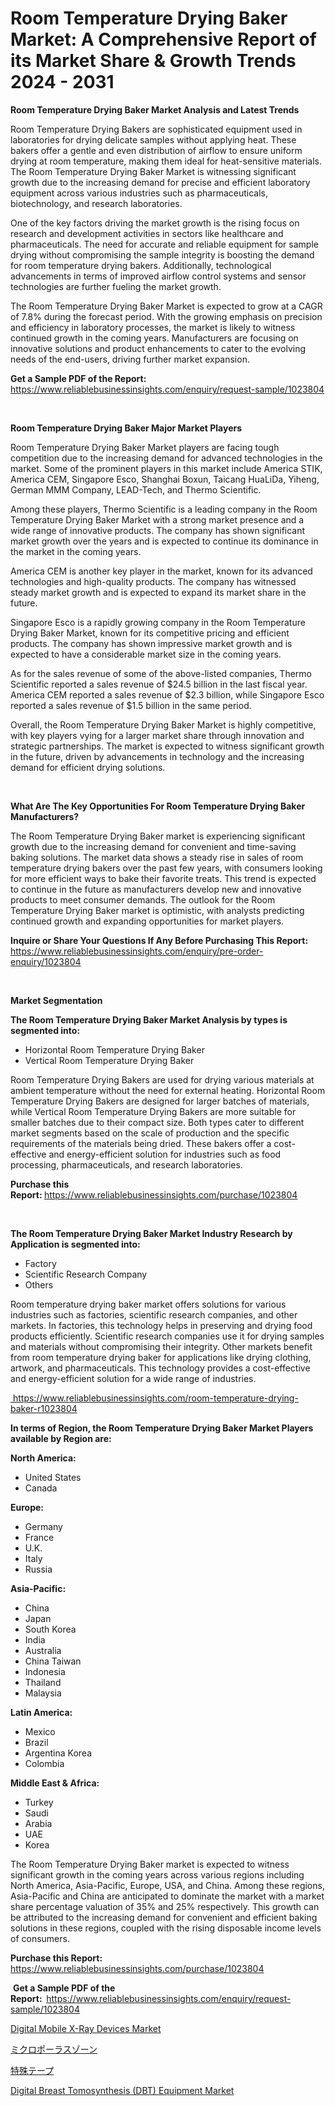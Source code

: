<p><h1>Room Temperature Drying Baker Market: A Comprehensive Report of its Market Share & Growth Trends 2024 - 2031</h1></p><p><strong>Room Temperature Drying Baker Market Analysis and Latest Trends</strong></p>
<p><p>Room Temperature Drying Bakers are sophisticated equipment used in laboratories for drying delicate samples without applying heat. These bakers offer a gentle and even distribution of airflow to ensure uniform drying at room temperature, making them ideal for heat-sensitive materials. The Room Temperature Drying Baker Market is witnessing significant growth due to the increasing demand for precise and efficient laboratory equipment across various industries such as pharmaceuticals, biotechnology, and research laboratories.</p><p>One of the key factors driving the market growth is the rising focus on research and development activities in sectors like healthcare and pharmaceuticals. The need for accurate and reliable equipment for sample drying without compromising the sample integrity is boosting the demand for room temperature drying bakers. Additionally, technological advancements in terms of improved airflow control systems and sensor technologies are further fueling the market growth.</p><p>The Room Temperature Drying Baker Market is expected to grow at a CAGR of 7.8% during the forecast period. With the growing emphasis on precision and efficiency in laboratory processes, the market is likely to witness continued growth in the coming years. Manufacturers are focusing on innovative solutions and product enhancements to cater to the evolving needs of the end-users, driving further market expansion.</p></p>
<p><strong>Get a Sample PDF of the Report:&nbsp;</strong> <a href="https://www.reliablebusinessinsights.com/enquiry/request-sample/1023804">https://www.reliablebusinessinsights.com/enquiry/request-sample/1023804</a></p>
<p>&nbsp;</p>
<p><strong>Room Temperature Drying Baker Major Market Players</strong></p>
<p><p>Room Temperature Drying Baker Market players are facing tough competition due to the increasing demand for advanced technologies in the market. Some of the prominent players in this market include America STIK, America CEM, Singapore Esco, Shanghai Boxun, Taicang HuaLiDa, Yiheng, German MMM Company, LEAD-Tech, and Thermo Scientific.</p><p>Among these players, Thermo Scientific is a leading company in the Room Temperature Drying Baker Market with a strong market presence and a wide range of innovative products. The company has shown significant market growth over the years and is expected to continue its dominance in the market in the coming years.</p><p>America CEM is another key player in the market, known for its advanced technologies and high-quality products. The company has witnessed steady market growth and is expected to expand its market share in the future.</p><p>Singapore Esco is a rapidly growing company in the Room Temperature Drying Baker Market, known for its competitive pricing and efficient products. The company has shown impressive market growth and is expected to have a considerable market size in the coming years.</p><p>As for the sales revenue of some of the above-listed companies, Thermo Scientific reported a sales revenue of $24.5 billion in the last fiscal year. America CEM reported a sales revenue of $2.3 billion, while Singapore Esco reported a sales revenue of $1.5 billion in the same period.</p><p>Overall, the Room Temperature Drying Baker Market is highly competitive, with key players vying for a larger market share through innovation and strategic partnerships. The market is expected to witness significant growth in the future, driven by advancements in technology and the increasing demand for efficient drying solutions.</p></p>
<p>&nbsp;</p>
<p><strong>What Are The Key Opportunities For Room Temperature Drying Baker Manufacturers?</strong></p>
<p><p>The Room Temperature Drying Baker market is experiencing significant growth due to the increasing demand for convenient and time-saving baking solutions. The market data shows a steady rise in sales of room temperature drying bakers over the past few years, with consumers looking for more efficient ways to bake their favorite treats. This trend is expected to continue in the future as manufacturers develop new and innovative products to meet consumer demands. The outlook for the Room Temperature Drying Baker market is optimistic, with analysts predicting continued growth and expanding opportunities for market players.</p></p>
<p><strong>Inquire or Share Your Questions If Any Before Purchasing This Report:</strong> <a href="https://www.reliablebusinessinsights.com/enquiry/pre-order-enquiry/1023804">https://www.reliablebusinessinsights.com/enquiry/pre-order-enquiry/1023804</a></p>
<p>&nbsp;</p>
<p><strong>Market Segmentation</strong></p>
<p><strong>The Room Temperature Drying Baker Market Analysis by types is segmented into:</strong></p>
<p><ul><li>Horizontal Room Temperature Drying Baker</li><li>Vertical Room Temperature Drying Baker</li></ul></p>
<p><p>Room Temperature Drying Bakers are used for drying various materials at ambient temperature without the need for external heating. Horizontal Room Temperature Drying Bakers are designed for larger batches of materials, while Vertical Room Temperature Drying Bakers are more suitable for smaller batches due to their compact size. Both types cater to different market segments based on the scale of production and the specific requirements of the materials being dried. These bakers offer a cost-effective and energy-efficient solution for industries such as food processing, pharmaceuticals, and research laboratories.</p></p>
<p><strong>Purchase this Report:&nbsp;</strong><a href="https://www.reliablebusinessinsights.com/purchase/1023804">https://www.reliablebusinessinsights.com/purchase/1023804</a></p>
<p>&nbsp;</p>
<p><strong>The Room Temperature Drying Baker Market Industry Research by Application is segmented into:</strong></p>
<p><ul><li>Factory</li><li>Scientific Research Company</li><li>Others</li></ul></p>
<p><p>Room temperature drying baker market offers solutions for various industries such as factories, scientific research companies, and other markets. In factories, this technology helps in preserving and drying food products efficiently. Scientific research companies use it for drying samples and materials without compromising their integrity. Other markets benefit from room temperature drying baker for applications like drying clothing, artwork, and pharmaceuticals. This technology provides a cost-effective and energy-efficient solution for a wide range of industries.</p></p>
<p><a href="https://www.reliablebusinessinsights.com/room-temperature-drying-baker-r1023804">&nbsp;https://www.reliablebusinessinsights.com/room-temperature-drying-baker-r1023804</a></p>
<p><strong>In terms of Region, the Room Temperature Drying Baker Market Players available by Region are:</strong></p>
<p>
    <p> <strong> North America: </strong>
        <ul>
            <li>United States</li>
            <li>Canada</li>
        </ul>
        </p> 
    <p> <strong> Europe: </strong>
        <ul>
            <li>Germany</li>
            <li>France</li>
            <li>U.K.</li>
            <li>Italy</li>
            <li>Russia</li>
        </ul>
        </p> 
    <p> <strong> Asia-Pacific: </strong>
        <ul>
            <li>China</li>
            <li>Japan</li>
            <li>South Korea</li>
            <li>India</li>
            <li>Australia</li>
            <li>China Taiwan</li>
            <li>Indonesia</li>
            <li>Thailand</li>
            <li>Malaysia</li>
        </ul>
        </p> 
    <p> <strong> Latin America: </strong>
        <ul>
            <li>Mexico</li>
            <li>Brazil</li>
            <li>Argentina Korea</li>
            <li>Colombia</li>
        </ul>
        </p> 
    <p> <strong> Middle East & Africa: </strong>
        <ul>
            <li>Turkey</li>
            <li>Saudi</li>
            <li>Arabia</li>
            <li>UAE</li>
            <li>Korea</li>
        </ul>
    </p>
    </p>
<p><p>The Room Temperature Drying Baker market is expected to witness significant growth in the coming years across various regions including North America, Asia-Pacific, Europe, USA, and China. Among these regions, Asia-Pacific and China are anticipated to dominate the market with a market share percentage valuation of 35% and 25% respectively. This growth can be attributed to the increasing demand for convenient and efficient baking solutions in these regions, coupled with the rising disposable income levels of consumers.</p></p>
<p><strong>Purchase this Report: </strong><a href="https://www.reliablebusinessinsights.com/purchase/1023804">https://www.reliablebusinessinsights.com/purchase/1023804</a></p>
<p>&nbsp;<strong>Get a Sample PDF of the Report:&nbsp;&nbsp;</strong><a href="https://www.reliablebusinessinsights.com/enquiry/request-sample/1023804">https://www.reliablebusinessinsights.com/enquiry/request-sample/1023804</a></p>
<p><strong></strong></p>
<p><p><a href="https://github.com/kulaberyasin52/Market-Research-Report-List-1/blob/main/digital-mobile-x-ray-devices-market.md">Digital Mobile X-Ray Devices Market</a></p><p><a href="https://github.com/charm854/Market-Research-Report-List-2/blob/main/6419847176101.md">ミクロポーラスゾーン</a></p><p><a href="https://github.com/MacyOrn/Market-Research-Report-List-1/blob/main/1906800176102.md">特殊テープ</a></p><p><a href="https://github.com/emnqcawl19/Market-Research-Report-List-1/blob/main/digital-breast-tomosynthesis-dbt-equipment-market.md">Digital Breast Tomosynthesis (DBT) Equipment Market</a></p></p>